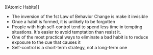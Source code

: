 [[Atomic Habits]]

- The inversion of the 1st Law of Behavior Change is make it invisible 
- Once a habit is formed, it is unlikely to be forgotten 
- People with high self-control tend to spend less time in tempting situations. It's easier to avoid temptation than resist it.
- One of the most practical ways to eliminate a bad habit is to reduce exposure to the cue that causes it
- Self-control is a short-term strategy, not a long-term one